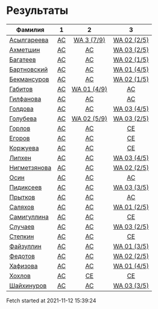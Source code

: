# Результаты
Фамилия | 1| 2| 3
---|:---:|:---:|:---:
[Асылгареева](Асылгареева/README.md)  | [AC](Асылгареева/1.md) | [WA 3 (7/9)](Асылгареева/2.md) | [WA 02 (2/5)](Асылгареева/3.md)
[Ахметшин](Ахметшин/README.md)  | [AC](Ахметшин/1.md) | [AC](Ахметшин/2.md) | [WA 03 (2/5)](Ахметшин/3.md)
[Багатеев](Багатеев/README.md)  | [AC](Багатеев/1.md) | [AC](Багатеев/2.md) | [WA 02 (1/5)](Багатеев/3.md)
[Бартновский](Бартновский/README.md)  | [AC](Бартновский/1.md) | [AC](Бартновский/2.md) | [WA 01 (4/5)](Бартновский/3.md)
[Бекмансуров](Бекмансуров/README.md)  | [AC](Бекмансуров/1.md) | [AC](Бекмансуров/2.md) | [WA 02 (1/5)](Бекмансуров/3.md)
[Габитов](Габитов/README.md)  | [AC](Габитов/1.md) | [WA 01 (4/9)](Габитов/2.md) | [AC](Габитов/3.md)
[Гилфанова](Гилфанова/README.md)  | [AC](Гилфанова/1.md) | [AC](Гилфанова/2.md) | [AC](Гилфанова/3.md)
[Голдова](Голдова/README.md)  | [AC](Голдова/1.md) | [AC](Голдова/2.md) | [WA 03 (4/5)](Голдова/3.md)
[Голубева](Голубева/README.md)  | [AC](Голубева/1.md) | [WA 02 (5/9)](Голубева/2.md) | [WA 03 (2/5)](Голубева/3.md)
[Горлов](Горлов/README.md)  | [AC](Горлов/1.md) | [AC](Горлов/2.md) | [CE](Горлов/3.md)
[Егоров](Егоров/README.md)  | [AC](Егоров/1.md) | [AC](Егоров/2.md) | [CE](Егоров/3.md)
[Коржуева](Коржуева/README.md)  | [AC](Коржуева/1.md) | [AC](Коржуева/2.md) | [CE](Коржуева/3.md)
[Липхен](Липхен/README.md)  | [AC](Липхен/1.md) | [AC](Липхен/2.md) | [WA 03 (4/5)](Липхен/3.md)
[Нигметзянова](Нигметзянова/README.md)  | [AC](Нигметзянова/1.md) | [AC](Нигметзянова/2.md) | [WA 02 (2/5)](Нигметзянова/3.md)
[Осин](Осин/README.md)  | [AC](Осин/1.md) | [AC](Осин/2.md) | [AC](Осин/3.md)
[Пидиксеев](Пидиксеев/README.md)  | [AC](Пидиксеев/1.md) | [AC](Пидиксеев/2.md) | [WA 03 (3/5)](Пидиксеев/3.md)
[Прытков](Прытков/README.md)  | [AC](Прытков/1.md) | [AC](Прытков/2.md) | [AC](Прытков/3.md)
[Саляхов](Саляхов/README.md)  | [AC](Саляхов/1.md) | [AC](Саляхов/2.md) | [WA 01 (2/5)](Саляхов/3.md)
[Самигуллина](Самигуллина/README.md)  | [AC](Самигуллина/1.md) | [AC](Самигуллина/2.md) | [CE](Самигуллина/3.md)
[Случаев](Случаев/README.md)  | [AC](Случаев/1.md) | [AC](Случаев/2.md) | [WA 03 (2/5)](Случаев/3.md)
[Степкин](Степкин/README.md)  | [AC](Степкин/1.md) | [AC](Степкин/2.md) | [CE](Степкин/3.md)
[Файзуллин](Файзуллин/README.md)  | [AC](Файзуллин/1.md) | [AC](Файзуллин/2.md) | [WA 01 (3/5)](Файзуллин/3.md)
[Федотов](Федотов/README.md)  | [AC](Федотов/1.md) | [AC](Федотов/2.md) | [WA 02 (2/5)](Федотов/3.md)
[Хафизова](Хафизова/README.md)  | [AC](Хафизова/1.md) | [AC](Хафизова/2.md) | [WA 01 (4/5)](Хафизова/3.md)
[Хохлов](Хохлов/README.md)  | [AC](Хохлов/1.md) | [CE](Хохлов/2.md) | [CE](Хохлов/3.md)
[Шайхинуров](Шайхинуров/README.md)  | [AC](Шайхинуров/1.md) | [AC](Шайхинуров/2.md) | [WA 03 (3/5)](Шайхинуров/3.md)

Fetch started at 2021-11-12 15:39:24
